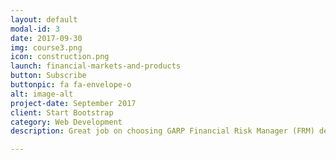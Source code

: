 ```yaml
---
layout: default
modal-id: 3
date: 2017-09-30
img: course3.png
icon: construction.png
launch: financial-markets-and-products
button: Subscribe
buttonpic: fa fa-envelope-o
alt: image-alt
project-date: September 2017
client: Start Bootstrap
category: Web Development
description: Great job on choosing GARP Financial Risk Manager (FRM) designation as you advance your career. In FRM Level I, we will be learning Foundations of Risk Management, Quantitative Analysis, Financial Markets and Products, and Valuation and Risk Models. Excited? Let's get started!

---
```

